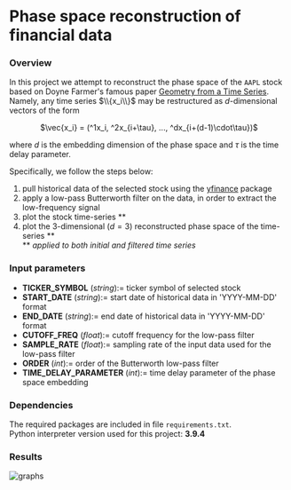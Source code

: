 # Phase space reconstruction of financial data
### Overview
In this project we attempt to reconstruct the phase space of the ```AAPL``` stock based on Doyne Farmer's famous paper [Geometry from a Time Series](https://www.datascienceassn.org/sites/default/files/Geometry%20from%20a%20Time%20Series.pdf).<br>
Namely, any time series $\\{x_i\\}$ may be restructured as $d$-dimensional vectors of the form 
<p align="center">
$\vec{x_i} = (^1x_i, ^2x_{i+\tau}, ..., ^dx_{i+(d-1)\cdot\tau})$
</p>

where _d_ is the embedding dimension of the phase space and $\tau$ is the time delay parameter.

Specifically, we follow the steps below:
1. pull historical data of the selected stock using the [yfinance](https://pypi.org/project/yfinance/) package
1. apply a low-pass Butterworth filter on the data, in order to extract the low-frequency signal
1. plot the stock time-series **
1. plot the $3$-dimensional ($d = 3$) reconstructed phase space of the time-series ** <br>
\** _applied to both initial and filtered time series_

### Input parameters
-  __TICKER_SYMBOL__ (_string_):= ticker symbol of selected stock
-  __START_DATE__ (_string_):= start date of historical data in 'YYYY-MM-DD' format
-  __END_DATE__ (_string_):= end date of historical data in 'YYYY-MM-DD' format
-  __CUTOFF_FREQ__ (_float_):= cutoff frequency for the low-pass filter
-  __SAMPLE_RATE__ (_float_):= sampling rate of the input data used for the low-pass filter
-  __ORDER__ (_int_):= order of the Butterworth low-pass filter
-  __TIME_DELAY_PARAMETER__ (_int_):= time delay parameter of the phase space embedding

### Dependencies
The required packages are included in file ```requirements.txt```.<br>
Python interpreter version used for this project: **3.9.4**

### Results
![graphs](https://github.com/user-attachments/assets/e4d9a57f-abc3-4c67-a5ff-906c2db4d9aa)

